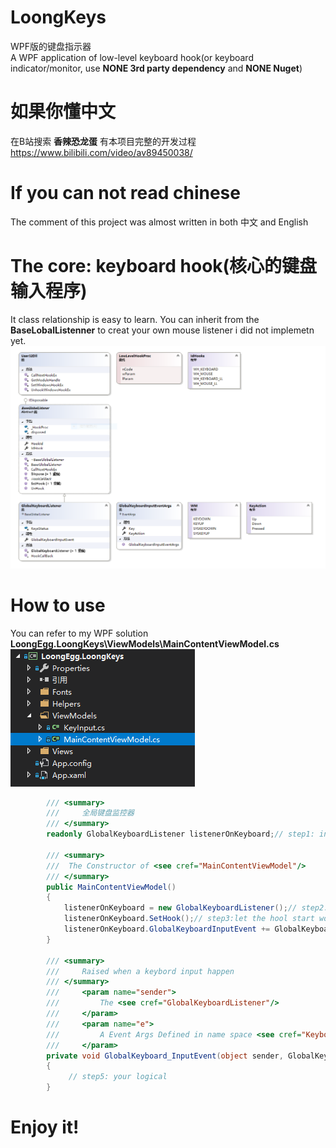 # LoongKeys
WPF版的键盘指示器<br>A WPF application of low-level keyboard hook(or keyboard indicator/monitor,
 use **NONE 3rd party dependency** and **NONE Nuget**)

# 如果你懂中文
在B站搜索 **香辣恐龙蛋** 有本项目完整的开发过程
https://www.bilibili.com/video/av89450038/

# If you can not read chinese
The comment of this project was almost written in both 中文 and English


# The core: keyboard hook(核心的键盘输入程序)
It class relationship is easy to learn.
You can inherit from the **BaseLobalListenner** to creat your own 
mouse listener i did not implemetn yet.
![Keyboardhook](resource/keyboardhook.cd)

# How to use
You can refer to my WPF solution<br>
**LoongEgg.LoongKeys\ViewModels\MainContentViewModel.cs**<br>
![Example](resource/example.png)
```c#
        /// <summary>
        ///     全局键盘监控器
        /// </summary>
        readonly GlobalKeyboardListener listenerOnKeyboard;// step1: insert a listener into you VIEW MODEL

        /// <summary>
        ///  The Constructor of <see cref="MainContentViewModel"/>
        /// </summary>
        public MainContentViewModel()
        {
            listenerOnKeyboard = new GlobalKeyboardListener();// step2: initialize the listener
            listenerOnKeyboard.SetHook();// step3:let the hool start work
            listenerOnKeyboard.GlobalKeyboardInputEvent += GlobalKeyboard_InputEvent;// step4:register a event handler
        }

        /// <summary>
        ///     Raised when a keybord input happen
        /// </summary>
        ///     <param name="sender">
        ///         The <see cref="GlobalKeyboardListener"/>
        ///     </param>
        ///     <param name="e">
        ///         A Event Args Defined in name space <see cref="KeyboardHook"/>
        ///     </param>
        private void GlobalKeyboard_InputEvent(object sender, GlobalKeyboardInputEventArgs e)
        {   
             // step5: your logical
        }

```


# Enjoy it!
